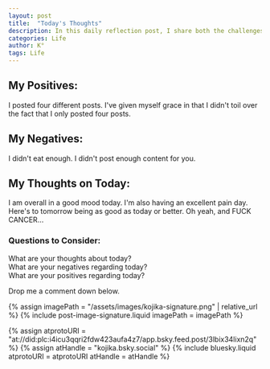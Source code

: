 ```yaml
---
layout: post
title:  "Today's Thoughts"
description: In this daily reflection post, I share both the challenges and bright moments of my day. Despite dealing with chronic pain, late starts, and worried moments, I found joy in unexpected places - like some meaningful progress with my work. I'm learning to acknowledge both the ups and downs, celebrating small victories like posting content even when I don't feel like doing it. This kind of honest daily check-in helps me stay grounded and might become a regular feature of my blog.
categories: Life
author: K°
tags: Life
---
```

## My Positives:
I posted four different posts.
I've given myself grace in that I didn't toil over the fact that I only posted four posts.

## My Negatives:
I didn't eat enough.
I didn't post enough content for you.

## My Thoughts on Today:
I am overall in a good mood today. I'm also having an excellent pain day. Here's to tomorrow being as good as today or better. Oh yeah, and FUCK CANCER...

### Questions to Consider:
What are your thoughts about today?  
What are your negatives regarding today?  
What are your positives regarding today?  

Drop me a comment down below.

<!-- signature -->
{% assign imagePath = "/assets/images/kojika-signature.png" | relative_url %}
{% include post-image-signature.liquid imagePath = imagePath %}

<!-- comments -->
{% assign atprotoURI = "at://did:plc:i4icu3qqri2fdw423aufa4z7/app.bsky.feed.post/3lbix34lixn2q" %}
{% assign atHandle = "kojika.bsky.social" %}
{% include bluesky.liquid atprotoURI = atprotoURI atHandle = atHandle %}